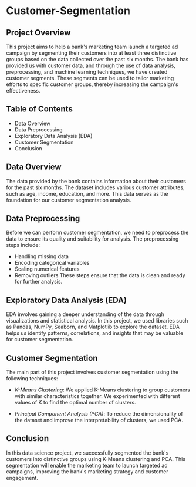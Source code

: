 # Customer-Segmentation
## Project Overview
This project aims to help a bank's marketing team launch a targeted ad campaign by segmenting their customers into at least three distinctive groups based on the data collected over the past six months.
The bank has provided us with customer data, and through the use of data analysis, preprocessing, and machine learning techniques, we have created customer segments.
These segments can be used to tailor marketing efforts to specific customer groups, thereby increasing the campaign's effectiveness.

## Table of Contents
- Data Overview
- Data Preprocessing
- Exploratory Data Analysis (EDA)
- Customer Segmentation
- Conclusion


## Data Overview
The data provided by the bank contains information about their customers for the past six months. 
The dataset includes various customer attributes, such as age, income, education, and more.
This data serves as the foundation for our customer segmentation analysis.

## Data Preprocessing
Before we can perform customer segmentation, we need to preprocess the data to ensure its quality and suitability for analysis. The preprocessing steps include:
- Handling missing data
- Encoding categorical variables
- Scaling numerical features
- Removing outliers
These steps ensure that the data is clean and ready for further analysis.

## Exploratory Data Analysis (EDA)
EDA involves gaining a deeper understanding of the data through visualizations and statistical analysis.
In this project, we used libraries such as Pandas, NumPy, Seaborn, and Matplotlib to explore the dataset.
EDA helps us identify patterns, correlations, and insights that may be valuable for customer segmentation.

## Customer Segmentation
The main part of this project involves customer segmentation using the following techniques:

- *K-Means Clustering*: We applied K-Means clustering to group customers with similar characteristics together. We experimented with different values of K to find the optimal number of clusters.

- *Principal Component Analysis (PCA)*: To reduce the dimensionality of the dataset and improve the interpretability of clusters, we used PCA.

## Conclusion
In this data science project, we successfully segmented the bank's customers into distinctive groups using K-Means clustering and PCA.
This segmentation will enable the marketing team to launch targeted ad campaigns, improving the bank's marketing strategy and customer engagement.
